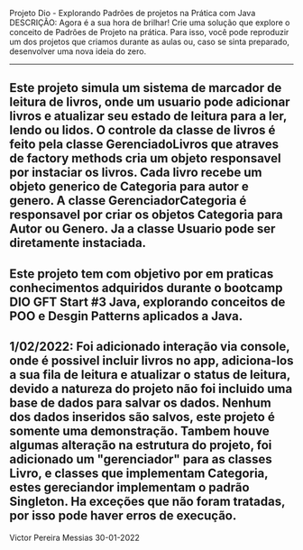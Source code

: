 Projeto Dio - Explorando Padrões de projetos na Prática com Java
DESCRIÇÃO:
Agora é a sua hora de brilhar! Crie uma solução que explore o conceito de Padrões de Projeto na prática. Para isso, você pode reproduzir um dos projetos que criamos durante as aulas ou, caso se sinta preparado, desenvolver uma nova ideia do zero.

-------------------------------------------------------
Este projeto simula um sistema de marcador de leitura de livros, onde um usuario pode adicionar livros e atualizar seu estado de leitura para a ler, lendo ou lidos. O controle da classe de livros é feito pela classe GerenciadoLivros que atraves de factory methods cria um objeto responsavel por instaciar os livros. Cada livro recebe um objeto generico de Categoria para autor e genero. A classe GerenciadorCategoria é responsavel por criar os objetos Categoria para Autor ou Genero. Ja a classe Usuario pode ser diretamente instaciada.
-------------------------------------------------------
 Este projeto tem com objetivo por em praticas conhecimentos adquiridos durante o bootcamp DIO GFT Start #3 Java, explorando conceitos de POO e Desgin Patterns aplicados a Java.
-------------------------------------------------------
1/02/2022:
Foi adicionado interação via console, onde é possivel incluir livros no app, adiciona-los a sua fila de leitura e atualizar o status de leitura, devido a natureza do projeto não foi incluido uma base de dados para salvar os dados. Nenhum dos dados inseridos são salvos, este projeto é somente uma demonstração.
Tambem houve algumas alteração na estrutura do projeto, foi adicionado um "gerenciador" para as classes Livro, e classes que implementam Categoria, estes gereciandor implementam o padrão Singleton.
Ha exceções que não foram tratadas, por isso pode haver erros de execução.
-------------------------------------------------------


 Victor Pereira Messias
 30-01-2022
